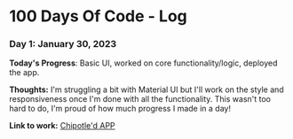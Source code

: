 # 100 Days Of Code - Log

### Day 1: January 30, 2023

**Today's Progress**: Basic UI, worked on core functionality/logic, deployed the app.

**Thoughts:** I'm struggling a bit with Material UI but I'll work on the style and responsiveness once I'm done with all the functionality. This wasn't too hard to do, I'm proud of how much progress I made in a day!

**Link to work:** [Chipotle'd APP]([http://www.example.com](https://chipotled.netlify.app/))

